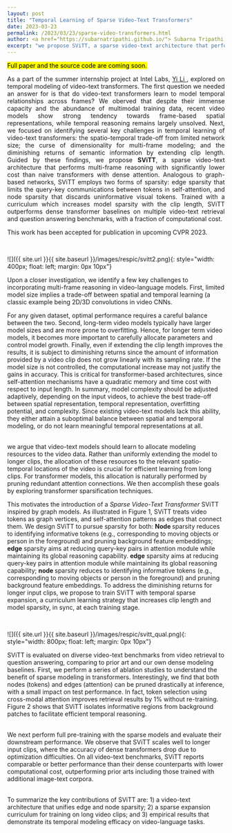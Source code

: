 ```yaml
---
layout: post
title: "Temporal Learning of Sparse Video-Text Transformers"
date: 2023-03-23
permalink: /2023/03/23/sparse-video-transformers.html
author: <a href="https://subarnatripathi.github.io/"> Subarna Tripathi </a>
excerpt: "we propose SViTT, a sparse video-text architecture that performs multi-frame reasoning with significantly lower cost than naive transformers with dense attention. Analogous to graph-based networks, SViTT employs two forms of sparsity: edge sparsity that limits the query-key communications between tokens in self-attention, and node sparsity that discards uninformative visual tokens. Trained with a curriculum which increases model sparsity with the clip length, SViTT outperforms dense transformer baselines on multiple video-text retrieval and question answering benchmarks, with a fraction of computational cost.... "  
---
```


<mark>Full paper and the source code are coming soon.</mark> 
<!-- Code is available at <a href="https://github.com/JerryYLi/svitt"> on GiHub </a>.  -->

<p style='text-align: justify;'>
As a part of the summer internship project at Intel Labs, <a href="https://jerryyli.github.io/"> Yi Li </a>, explored on temporal modeling of video-text transformers. The first question we needed an answer for is that do video-text transformers learn to model temporal relationships across frames? 
We oberved that despite their immense capacity and the abundance of multimodal training data, recent video models show strong tendency towards frame-based spatial representations, while temporal reasoning remains largely unsolved. Next, we focused on identifying several key challenges in temporal learning of video-text transformers: the spatio-temporal trade-off from limited network size; the curse of dimensionality for multi-frame modeling; and the diminishing returns of semantic information by extending clip length. Guided by these findings, we propose <b>SViTT</b>, a sparse video-text architecture that performs multi-frame reasoning with significantly lower cost than naive transformers with dense attention. Analogous to graph-based networks, SViTT employs two forms of sparsity: edge sparsity that limits the query-key communications between tokens in self-attention, and node sparsity that discards uninformative visual tokens. Trained with a curriculum which increases model sparsity with the clip length, SViTT outperforms dense transformer baselines on multiple video-text retrieval and question answering benchmarks, with a fraction of computational cost. 

This work has been accepted for publication in upcoming CVPR 2023. 

<br>

![]({{ site.url }}{{ site.baseurl }}/images/respic/svitt2.png){: style="width: 400px; float: left; margin: 0px 10px"} 

Upon a closer investigation, we identify a few key challenges to incorporating multi-frame reasoning in video-language models. 
First, limited model size implies a trade-off between spatial and temporal learning (a classic example being 2D/3D convolutions in video CNNs. 
<!-- % Enhancing the temporal modeling of a video network often compromises its spatial modeling proficiency.  -->
For any given dataset, optimal performance requires a careful balance between the two.
Second, long-term video models typically have larger model sizes and are more prone to overfitting.  Hence, for longer term video models, it becomes more important to carefully allocate parameters and control model growth. 
Finally, even if extending the clip length improves the results, it is subject to diminishing returns since the amount of information provided by a video clip does not grow linearly with its sampling rate.  If the model size is not controlled, the computational increase may not justify the gains in accuracy. This is critical for transformer-based architectures, since self-attention mechanisms have a quadratic memory and time cost with respect to input length. In summary, model complexity should be adjusted adaptively, depending on the input videos, to achieve the best trade-off between spatial representation, temporal representation, overfitting potential, and complexity. 
Since existing video-text models
lack this ability, they either attain a suboptimal balance between spatial and temporal modeling, or do not learn meaningful temporal representations at all.  

<br>
we argue that video-text models should learn to allocate modeling resources to the video data.  Rather than uniformly extending the model to longer clips, the allocation of these resources to the relevant spatio-temporal locations of the video is crucial for efficient learning from long clips. For transformer models, this allocation is naturally performed by pruning redundant attention connections.
We then accomplish these goals by exploring transformer sparsification techniques. 



This motivates the introduction of a <i> Sparse Video-Text Transformer </i> SViTT inspired by graph models. As illustrated in Figure 1, SViTT treats video tokens as graph vertices, and self-attention patterns as edges that connect them. We design SViTT to pursue sparsity for both: 
<b> Node </b> sparsity reduces to identifying informative tokens (e.g., corresponding to moving objects or person in the foreground) and pruning background feature embeddings; <b>edge</b> sparsity aims at reducing query-key pairs in attention module while maintaining its global reasoning capability. 
<b>edge</b> sparsity aims at reducing query-key pairs in attention module while maintaining its global reasoning capability; <b> node </b> sparsity reduces to identifying informative tokens (e.g., corresponding to moving objects or person in the foreground) and pruning background feature embeddings.
To address the diminishing returns for longer input clips, we propose to train SViTT with <it>temporal sparse expansion</it>, a curriculum learning strategy that increases clip length and model sparsity, in sync, at each training stage. 

<br>

![]({{ site.url }}{{ site.baseurl }}/images/respic/svitt_qual.png){: style="width: 800px; float: left; margin: 0px 10px"} 

SViTT is evaluated on diverse video-text benchmarks from video retrieval to question answering, comparing to prior art and our own dense modeling baselines. First, we perform a series of ablation studies to understand the benefit of sparse modeling in transformers. Interestingly, we find that both nodes (tokens) and edges (attention) can be pruned drastically at inference, with a small impact on test performance. In fact, token selection using cross-modal attention improves retrieval results by 1% without re-training. Figure 2 shows that SViTT isolates informative regions from background patches to facilitate efficient temporal reasoning. 

<br>
We next perform full pre-training with the sparse models and evaluate their downstream performance. 
We observe that SViTT scales well to longer input clips, where the accuracy of dense transformers drop due to optimization difficulties.
On all video-text benchmarks, SViTT reports comparable or better performance than their dense counterparts with lower computational cost, outperforming prior arts including those trained with additional image-text corpora. 


<br>
<br>

To summarize the key contributions of SViTT are: 1) a video-text architecture that unifies edge and node sparsity; 2) a sparse expansion curriculum for training on long video clips; and 3) empirical results that demonstrate its temporal modeling efficacy on video-language tasks.

</p>






